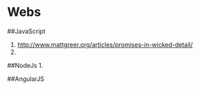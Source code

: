# Webs

##JavaScript
1. http://www.mattgreer.org/articles/promises-in-wicked-detail/
2. 


##NodeJs
1. 


##AngularJS
